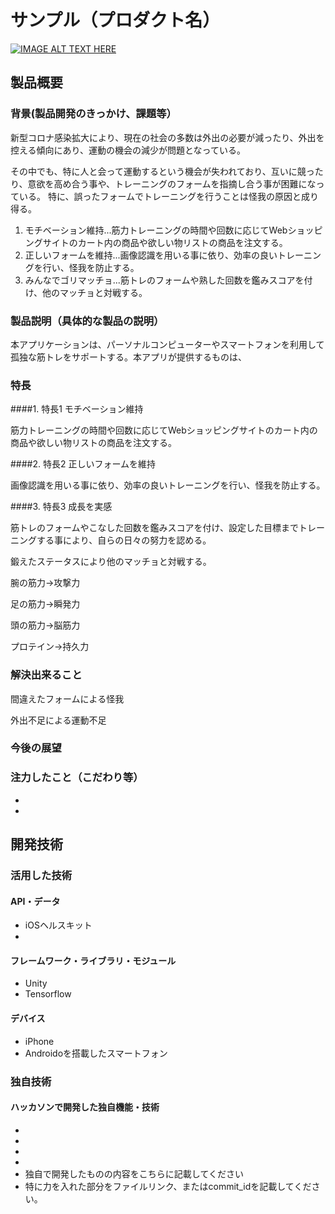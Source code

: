 # サンプル（プロダクト名）

[![IMAGE ALT TEXT HERE](https://jphacks.com/wp-content/uploads/2020/09/JPHACKS2020_ogp.jpg)](https://www.youtube.com/watch?v=G5rULR53uMk)

## 製品概要
### 背景(製品開発のきっかけ、課題等）
 新型コロナ感染拡大により、現在の社会の多数は外出の必要が減ったり、外出を控える傾向にあり、運動の機会の減少が問題となっている。
 
 その中でも、特に人と会って運動するという機会が失われており、互いに競ったり、意欲を高め合う事や、トレーニングのフォームを指摘し合う事が困難になっている。
 特に、誤ったフォームでトレーニングを行うことは怪我の原因と成り得る。
 
 1. モチベーション維持...筋力トレーニングの時間や回数に応じてWebショッピングサイトのカート内の商品や欲しい物リストの商品を注文する。
 2. 正しいフォームを維持...画像認識を用いる事に依り、効率の良いトレーニングを行い、怪我を防止する。
 3. みんなでゴリマッチョ...筋トレのフォームや熟した回数を鑑みスコアを付け、他のマッチョと対戦する。

### 製品説明（具体的な製品の説明）

 本アプリケーションは、パーソナルコンピューターやスマートフォンを利用して孤独な筋トレをサポートする。本アプリが提供するものは、
 
### 特長

####1. 特長1 モチベーション維持

筋力トレーニングの時間や回数に応じてWebショッピングサイトのカート内の商品や欲しい物リストの商品を注文する。

####2. 特長2 正しいフォームを維持

画像認識を用いる事に依り、効率の良いトレーニングを行い、怪我を防止する。

####3. 特長3 成長を実感

筋トレのフォームやこなした回数を鑑みスコアを付け、設定した目標までトレーニングする事により、自らの日々の努力を認める。

鍛えたステータスにより他のマッチョと対戦する。

腕の筋力→攻撃力

足の筋力→瞬発力

頭の筋力→脳筋力

プロテイン→持久力


### 解決出来ること

 間違えたフォームによる怪我
 
 外出不足による運動不足
 
 
### 今後の展望
### 注力したこと（こだわり等）
* 
* 

## 開発技術
### 活用した技術
#### API・データ
* iOSヘルスキット
* 

#### フレームワーク・ライブラリ・モジュール
* Unity
* Tensorflow

#### デバイス
* iPhone
* Androidoを搭載したスマートフォン

### 独自技術
#### ハッカソンで開発した独自機能・技術
* 
* 
* 
* 
* 独自で開発したものの内容をこちらに記載してください
* 特に力を入れた部分をファイルリンク、またはcommit_idを記載してください。
